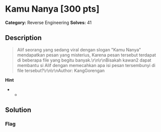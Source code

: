 # Kamu Nanya [300 pts]

**Category:** Reverse Engineering
**Solves:** 41

## Description
>Alif seorang yang sedang viral dengan slogan "Kamu Nanya" mendapatkan pesan yang misterius, Karena pesan tersebut terdapat di beberapa file yang begitu banyak.\r\n\r\nBisakah kawan2 dapat membantu si Alif dengan memecahkan apa isi pesan tersembunyi di file tersebut?\r\n\r\nAuthor: KangGorengan

**Hint**
* -

## Solution

### Flag

